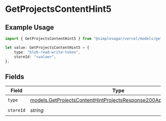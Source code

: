# GetProjectsContentHint5

## Example Usage

```typescript
import { GetProjectsContentHint5 } from "@simplesagar/vercel/models/getprojectsop.js";

let value: GetProjectsContentHint5 = {
    type: "blob-read-write-token",
    storeId: "<value>",
};
```

## Fields

| Field                                                                                                                                            | Type                                                                                                                                             | Required                                                                                                                                         | Description                                                                                                                                      |
| ------------------------------------------------------------------------------------------------------------------------------------------------ | ------------------------------------------------------------------------------------------------------------------------------------------------ | ------------------------------------------------------------------------------------------------------------------------------------------------ | ------------------------------------------------------------------------------------------------------------------------------------------------ |
| `type`                                                                                                                                           | [models.GetProjectsContentHintProjectsResponse200ApplicationJSONType](../models/getprojectscontenthintprojectsresponse200applicationjsontype.md) | :heavy_check_mark:                                                                                                                               | N/A                                                                                                                                              |
| `storeId`                                                                                                                                        | *string*                                                                                                                                         | :heavy_check_mark:                                                                                                                               | N/A                                                                                                                                              |